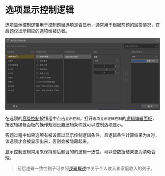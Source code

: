 # 选项显示控制逻辑

选项显示控制逻辑用于控制题目选项是否显示，通常用于根据前题的回答情况，在后题仅出示相应的选项给被访者。

<img src='./images/option-display-logic.png'>

在选项的[高级控制](../node-setting/option.md#高级控制)按钮组中点击`显示控制`，打开`选项显示逻辑控制`的[逻辑编辑面板](./logic-editor.md)，按逻辑编辑面板的操作规则设置逻辑条件就可以控制选项显示。

答题过程中如果选项有被设置过显示控制逻辑条件，且逻辑条件计算结果为`真`时，该选项才会被显示出来，否则会被隐藏起来。

显示控制逻辑常用来保持前后题目的的逻辑一致性，可以使数据结果更为清晰合理。
> 前后逻辑一致性例子可参照[逻辑概述](./concept.md)中关于个人收入和家庭收入的列子。
